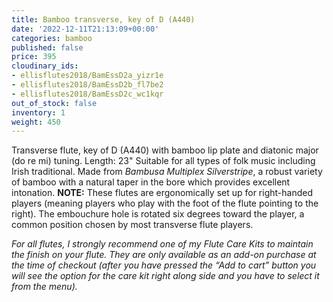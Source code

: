 ```yaml
---
title: Bamboo transverse, key of D (A440)
date: '2022-12-11T21:13:09+00:00'
categories: bamboo
published: false
price: 395
cloudinary_ids:
- ellisflutes2018/BamEssD2a_yizr1e
- ellisflutes2018/BamEssD2b_fl7be2
- ellisflutes2018/BamEssD2c_wc1kqr
out_of_stock: false
inventory: 1
weight: 450
---
```


Transverse flute, key of D  (A440) with bamboo lip plate and diatonic major (do re mi) tuning.  Length:  23"   Suitable for all types of folk music including Irish traditional.  Made from *Bambusa Multiplex Silverstripe*, a robust variety of bamboo with a natural taper in the bore which provides excellent intonation.  **NOTE:** These flutes are ergonomically set up for right-handed players (meaning players who play with the foot of the flute pointing to the right).  The embouchure hole is rotated six degrees toward the player, a common position chosen by most transverse flute players.  

*For all flutes, I strongly recommend one of my Flute Care Kits to maintain the finish on your flute. They are only available as an add-on purchase at the time of checkout (after you have pressed the “Add to cart” button you will see the option for the care kit right along side and you have to select it from the menu).*